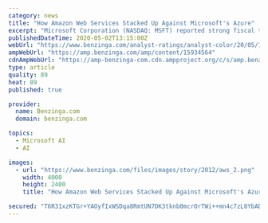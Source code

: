 ```yaml
---
category: news
title: "How Amazon Web Services Stacked Up Against Microsoft's Azure"
excerpt: "Microsoft Corporation (NASDAQ: MSFT) reported strong fiscal third-quarter results and Amazon.com, Inc. (NASDAQ: AMZN) beat on the top-line in its first quarter, but the"
publishedDateTime: 2020-05-02T13:15:00Z
webUrl: "https://www.benzinga.com/analyst-ratings/analyst-color/20/05/15934564/how-amazon-web-services-stacked-up-against-microsofts-azure"
ampWebUrl: "https://amp.benzinga.com/amp/content/15934564"
cdnAmpWebUrl: "https://amp-benzinga-com.cdn.ampproject.org/c/s/amp.benzinga.com/amp/content/15934564"
type: article
quality: 89
heat: 89
published: true

provider:
  name: Benzinga.com
  domain: benzinga.com

topics:
  - Microsoft AI
  - AI

images:
  - url: "https://www.benzinga.com/files/images/story/2012/aws_2.png"
    width: 4000
    height: 2400
    title: "How Amazon Web Services Stacked Up Against Microsoft's Azure"

secured: "T6R31xzKTGr+YAOyfIxWSDqa8RmtUN7DK3tknb0mcrOrTWi++mn4c7zL0YbADILhyKNlK7dA02b3fIFtP/95mRH/p86fdpjsjFiia41APX15X0QF0utqUbxGjKzvL/epi+R+wUvLDnHmrcF2G6X8rLSA4Z/lCC3MX513nWYtqNoLIe4+Wm2ISnw2vV+tlEn0CY+JPDrzDOzHT2z+0GPrFYuH4RggqCVGJPSH5EXx/fQw7vFDdm5KeYZ07J7Q9tfRrEQP1NeGlKCeQziZ/LV8/S0q6Xi2vxfDrEY8JRGJD6n+M2wpFsG494IsPOsyQul85tVzRSjP4Lv1ctC99A6hZt5dwv8zxxWvZzSt8i7TFrGLKLBpD34cg5yVbs3Zp3SVFCqzWRu9ZyXqmCfcZOfodgDSmvsFfynwLO2iKSVGT2kSpcGa4jwkQGSo9v8fBXCmg/zS3I0Sf8VsgUHgnFhg0UPb5i77PRafYUwdfyu/V5M=;xmuYjOfw6M7zJ78zLqmw2Q=="
---
```


